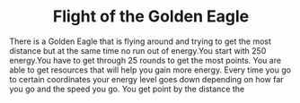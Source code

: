 <h1 align="center">Flight of the Golden Eagle </h1>

<p>There is a Golden Eagle that is flying around and trying to get the most distance but at the same time no run out of energy.You start with 250 energy.You have to get through 25 rounds to get the most points. You are able to get resources that will help you gain more energy. Every time you go to certain coordinates your energy level goes down depending on how far you go and the speed you go. You get point by the distance the 
